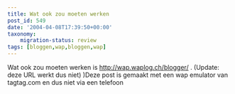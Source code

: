 ```yaml
---
title: Wat ook zou moeten werken
post_id: 549
date: '2004-04-08T17:39:50+00:00'
taxonomy:
    migration-status: review
tags: [bloggen,wap,bloggen,wap]
---
```

Wat ook zou moeten werken is http://wap.waplog.ch/blogger/ . (Update: deze URL werkt dus niet) )Deze post is gemaakt met een wap emulator van tagtag.com en dus niet via een telefoon